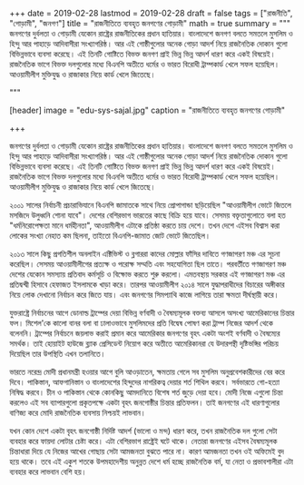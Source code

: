 +++
date = 2019-02-28
lastmod = 2019-02-28
draft = false
tags = ["রাজনীতি", "গোড়ামী", "জনগণ"]
title = "রাজনীতিতে ব্যবহৃত জনগণের গোড়ামী"
math = true
summary = """
জনগণের দুর্বলতা ও গোড়ামী যেকোন রাষ্ট্রের রাজনীতিকের প্রধান হাতিয়ার। বাংলাদেশে জনগণ বলতে সমতলে মুসলিম ও হিন্দু আর পাহাড়ে আদিবাসীরা সংখ্যাগরিষ্ঠ। আর এই গোষ্ঠীগুলোর অনেক গোড়া আদর্শ নিয়ে রাজনৈতিক দোকান গুলো বিভিন্নভাবে ব্যবসা করেছে। এই তিনটি গোষ্টিতে বিভক্ত জনগণ প্রাই ভিন্ন ভিন্ন আদর্শ ধারণ করে একই বিষয়েই। রাজনৈতিক ভাগে বিভক্ত দলগুলোর মধ্যে বিএনপি অতীতে ধর্মের ও ভারত বিরোধী ট্রাম্পকার্ড খেলে সফল হয়েছিল। আওয়ামীলীগ মুক্তিযুদ্ধ ও রাজাকার নিয়ে কার্ড খেলে জিতেছে। 

"""

[header]
image = "edu-sys-sajal.jpg"
caption = "রাজনীতিতে ব্যবহৃত জনগণের গোড়ামী"

+++

জনগণের দুর্বলতা ও গোড়ামী যেকোন রাষ্ট্রের রাজনীতিকের প্রধান হাতিয়ার। বাংলাদেশে জনগণ বলতে সমতলে মুসলিম ও হিন্দু আর পাহাড়ে আদিবাসীরা সংখ্যাগরিষ্ঠ। আর এই গোষ্ঠীগুলোর অনেক গোড়া আদর্শ নিয়ে রাজনৈতিক দোকান গুলো বিভিন্নভাবে ব্যবসা করেছে। এই তিনটি গোষ্টিতে বিভক্ত জনগণ প্রাই ভিন্ন ভিন্ন আদর্শ ধারণ করে একই বিষয়েই। রাজনৈতিক ভাগে বিভক্ত দলগুলোর মধ্যে বিএনপি অতীতে ধর্মের ও ভারত বিরোধী ট্রাম্পকার্ড খেলে সফল হয়েছিল। আওয়ামীলীগ মুক্তিযুদ্ধ ও রাজাকার নিয়ে কার্ড খেলে জিতেছে। 

২০০১ সালের নির্বাচনী প্রচারাভিযানে বিএনপি জামাতকে সাথে নিয়ে প্রোপাগান্ডা ছড়িয়েছিল "আওয়ামীলীগ ভোটে জিতলে মসজিদে উলুধ্বনি শোনা যাবে"। দেশের বেশিরভাগ ভারতের কাছে বিক্রি হয়ে যাবে। সেসময় বক্তৃতাগুলোতে বলা হত "ধর্মনিরোপেক্ষতা মানে ধর্মহীনতা", আওয়ামীলীগ এটাকে প্রতিষ্ঠা করতে চায় দেশে। তখন দেশে এইসব বিশ্বাস করা লোকের সংখ্যা নেহাত কম ছিলনা, তাইতো বিএনপি-জামাত জোট ভোটে জিতেছিল। 

২০১৩ সালে কিছু প্রগতিশীল অনলাইন এক্টিভিস্ট ও ব্লগাররা কাদের মোল্লার ফাঁসির দাবিতে গণজাগরণ মঞ্চ এর সূচনা করেছিল। সেসময়  আওয়ামীলীগের প্রত্যক্ষ ও পরোক্ষ সম্মতি এবং সহযোগিতা ছিল তাতে। পরবর্তীতে গণজাগরণ মঞ্চ দেশের যেকোন সমস্যায় প্রতিবাদ কর্মসূচি ও বিক্ষোভ করতে শুরু করলো। এমতবস্থায় সরকার এই গণজাগরণ মঞ্চ এর প্রতিদ্বন্দ্বী হিসাবে হেফাজত ইসলামকে খাড়া করে। তারপর আওয়ামীলীগ ২০১৪ সালে যুদ্ধাপরাধীদের বিচারের অঙ্গীকার নিয়ে লোক দেখানো নির্বাচন করে জিতে যায়। এবং জনগণের সিমপ্যাথি কাজে লাগিয়ে তারা ক্ষমতা দীর্ঘস্থায়ী করে।

যুক্তরাষ্ট্রে নির্বাচনের আগে ডোনাল্ড ট্রাম্পের দেয়া বিভিন্ন বর্ণবাদী ও বৈষম্যমূলক বক্তব্য আসলে অসংখ্য আমেরিকানের চিন্তার ফল। মিশেল'কে কালো বানর বলা বা ঢালাওভাবে মুসলিমদের প্রতি বিদ্বেষ পোষণ করা ট্রাম্প নিজের আদর্শ থেকে বলেননি। ট্রাম্পের নির্বাচনে জয়লাভ করাই প্রমান করে আমেরিকার জনগণের বৃহৎ একটা অংশই বর্ণবাদী ও বৈষম্যের সমর্থক। তাই হোয়াইট হাউজে ব্ল্যাক প্রেসিডেন্ট নিয়োগ করে অতীতে আমেরিকানরা যে উদারপন্থী দৃষ্টিভঙ্গির পরিচয় দিয়েছিল তার উপস্থিতি এখন তলানিতে।

ভারতে নরেন্দ্র মোদী প্রধানমন্ত্রী হওয়ার আগে বুলি আওড়াতেন, ক্ষমতায় গেলে সব মুসলিম অনুপ্রবেশকারীদের বের করে দিবে। পাকিস্তান, আফগানিস্তান ও বাংলাদেশের হিন্দুদের নাগরিকত্ব দেয়ার শর্ত শিথিল করবে। সর্বভারতে গো-হত্যা নিষিদ্ধ করবে। চীন ও পাকিস্তান থেকে কোনকিছু আমদানিতে বিশেষ শর্ত জুড়ে দেয়া হবে। মোদী নিজে এগুলো চিন্তা করলেও এই সব ব্যাপারগুলো প্রকৃতপক্ষে একটা বৃহৎ জনগোষ্ঠীর চিন্তার প্রতিফলন। তাই জনগণের এই ধারণাগুলোর বাণিজ্য করে মোদি রাজনৈতিক ব্যবসায় নিশ্চয়ই লাভবান।

যখন কোন দেশে একটা বৃহৎ জনগোষ্ঠী নির্দিষ্ট আদর্শ (ভালো ও মন্দ) ধারণ করে, তখন রাজনৈতিক দল গুলো সেটা ব্যবহার করে ফায়দা লোটার চেষ্টা করে। এটা বেশিরভাগ রাষ্ট্রেই ঘটে থাকে। নেতারা জনগণের এইসব বৈষম্যমূলক চিন্তাধারা দিয়ে যে নিজের আখের গোছায় সেটা আমজনতা বুঝতে পারে না। কারণ আমজনতা তখন ওই অফিমেই বুদ হয়ে থাকে। তবে এই একুশ শতকে উপমহাদেশীয় অনুন্নত দেশে ধর্ম হচ্ছে রাজনৈতিক বর্ম, যা নেতা ও প্রভাবশালীরা এটা ব্যবহার করে লাভবান বেশি হয়।
